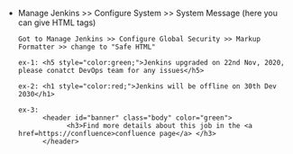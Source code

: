 * Manage Jenkins >> Configure System >> System Message (here you can give HTML tags)

      Got to Manage Jenkins >> Configure Global Security >> Markup Formatter >> change to "Safe HTML"

      ex-1: <h5 style="color:green;">Jenkins upgraded on 22nd Nov, 2020, please conatct DevOps team for any issues</h5>
      
      ex-2: <h1 style="color:red;">Jenkins will be offline on 30th Dev 2030</h1>
      
      ex-3: 
            <header id="banner" class="body" color="green">
                  <h3>Find more details about this job in the <a href=https://confluence>confluence page</a> </h3>
            </header>

